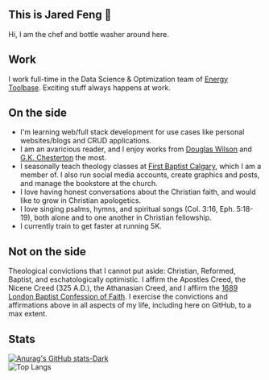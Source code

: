## This is Jared Feng 👋
Hi, I am the chef and bottle washer around here. 

## Work
I work full-time in the Data Science & Optimization team of [Energy Toolbase](https://energytoolbase.com). Exciting stuff always happens at work.

## On the side
- I'm learning web/full stack development for use cases like personal websites/blogs and CRUD applications.
- I am an avaricious reader, and I enjoy works from [Douglas Wilson](https://dougwils.com) and [G.K. Chesterton](https://en.wikipedia.org/wiki/G._K._Chesterton) the most.
- I seasonally teach theology classes at [First Baptist Calgary](https://firstbaptistcalgary.com), which I am a member of. I also run social media accounts, create graphics and posts, and manage the bookstore at the church.
- I love having honest conversations about the Christian faith, and would like to grow in Christian apologetics.
- I love singing psalms, hymns, and spiritual songs (Col. 3:16, Eph. 5:18-19), both alone and to one another in Christian fellowship.
- I currently train to get faster at running 5K.

## Not on the side
Theological convictions that I cannot put aside: Christian, Reformed, Baptist, and eschatologically optimistic. I affirm the Apostles Creed, the Nicene Creed (325 A.D.), the Athanasian Creed, and I affirm the [1689 London Baptist Confession of Faith](https://www.the1689confession.com/). I exercise the convictions and affirmations above in all aspects of my life, including here on GitHub, to a max extent.

## Stats
[![Anurag's GitHub stats-Dark](https://github-readme-stats.vercel.app/api?username=jaredxfeng&show_icons=true&theme=dark#gh-dark-mode-only)](https://github.com/anuraghazra/github-readme-stats#gh-dark-mode-only)
<br>
![Top Langs](https://github-readme-stats.vercel.app/api/top-langs/?username=jaredxfeng&hide=jupyter%20notebook&theme=dark#gh-dark-mode-only)

<!--
**jaredxfeng/jaredxfeng** is a ✨ _special_ ✨ repository because its `README.md` (this file) appears on your GitHub profile.

Here are some ideas to get you started:

- 🔭 I’m currently working on ...
- 🌱 I’m currently learning ...
- 👯 I’m looking to collaborate on ...
- 🤔 I’m looking for help with ...
- 💬 Ask me about ...
- 📫 How to reach me: ...
- 😄 Pronouns: ...
- ⚡ Fun fact: ...
-->

